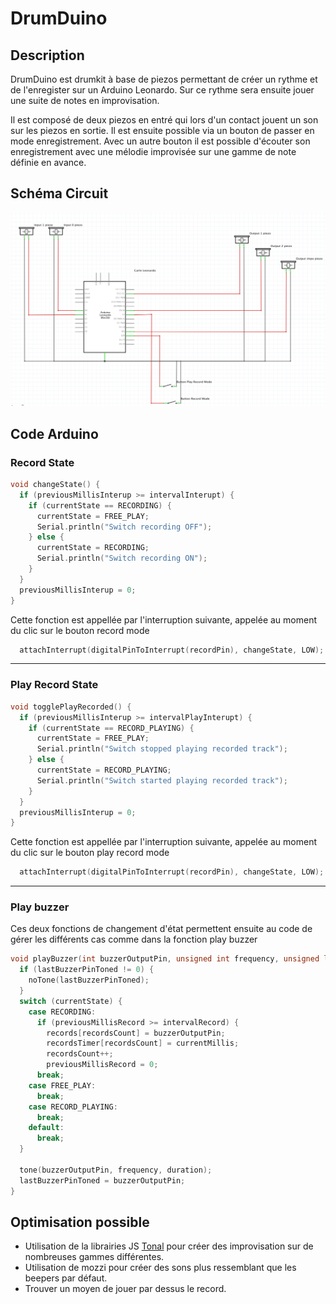 # DrumDuino

## Description
DrumDuino est drumkit à base de piezos permettant de créer un rythme et de l'enregister sur un Arduino Leonardo. Sur ce rythme sera ensuite jouer une suite de notes en improvisation.

Il est composé de deux piezos en entré qui lors d'un contact jouent un son sur les piezos en sortie. Il est ensuite possible via un bouton de passer en mode enregistrement.
Avec un autre bouton il est possible d'écouter son enregistrement avec une mélodie improvisée sur une gamme de note définie en avance.

## Schéma Circuit
![schema.png](schema.png)

## Code Arduino

### Record State

```C
void changeState() {
  if (previousMillisInterup >= intervalInterupt) {
    if (currentState == RECORDING) {
      currentState = FREE_PLAY;
      Serial.println("Switch recording OFF");
    } else {
      currentState = RECORDING;
      Serial.println("Switch recording ON");
    }
  }
  previousMillisInterup = 0;
}
```
Cette fonction est appellée par l'interruption suivante, appelée au moment du clic sur le bouton record mode
```C
  attachInterrupt(digitalPinToInterrupt(recordPin), changeState, LOW);
```
---

### Play Record State

```C
void togglePlayRecorded() {
  if (previousMillisInterup >= intervalPlayInterupt) {
    if (currentState == RECORD_PLAYING) {
      currentState = FREE_PLAY;
      Serial.println("Switch stopped playing recorded track");
    } else {
      currentState = RECORD_PLAYING;
      Serial.println("Switch started playing recorded track");
    }
  }
  previousMillisInterup = 0;
}
```
Cette fonction est appellée par l'interruption suivante, appelée au moment du clic sur le bouton play record mode

```C
  attachInterrupt(digitalPinToInterrupt(recordPin), changeState, LOW);
```
---

### Play buzzer
Ces deux fonctions de changement d'état permettent ensuite au code de gérer les différents cas comme dans la fonction play buzzer

```C
void playBuzzer(int buzzerOutputPin, unsigned int frequency, unsigned long duration, unsigned long currentMillis) {
  if (lastBuzzerPinToned != 0) {
    noTone(lastBuzzerPinToned);
  }
  switch (currentState) {
    case RECORDING:
      if (previousMillisRecord >= intervalRecord) {
        records[recordsCount] = buzzerOutputPin;
        recordsTimer[recordsCount] = currentMillis;
        recordsCount++;
        previousMillisRecord = 0;
      break;
    case FREE_PLAY:
      break;
    case RECORD_PLAYING:
      break;
    default:
      break;
  }

  tone(buzzerOutputPin, frequency, duration);
  lastBuzzerPinToned = buzzerOutputPin;
}
```

## Optimisation possible

- Utilisation de la librairies JS [Tonal](https://github.com/danigb/tonal) pour créer des improvisation sur de nombreuses gammes différentes.
- Utilisation de mozzi pour créer des sons plus ressemblant que les beepers par défaut.
- Trouver un moyen de jouer par dessus le record.
